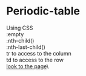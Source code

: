 # Periodic-table

Using CSS \
:empty\
:nth-child()\
:nth-last-child()\
tr to access to the column\
td to access to the row \
[look to the page](https://hamzadarej.github.io/Periodic-table/)\
